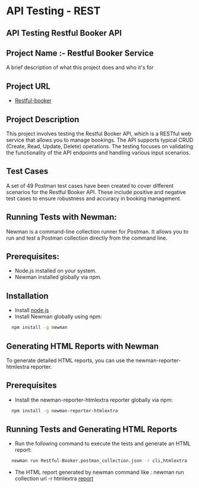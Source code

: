 
# API Testing - REST

## API Testing Restful Booker API

## Project Name :- Restful Booker Service



A brief description of what this project does and who it's for


## Project URL

 - [Restful-booker](https://restful-booker.herokuapp.com/apidoc/index.html#)
 
 ## Project Description
 This project involves testing the Restful Booker API, which is a RESTful web service that allows you to manage bookings. The API supports typical CRUD (Create, Read, Update, Delete) operations. The testing focuses on validating the functionality of the API endpoints and handling various input scenarios.

 ## Test Cases
 A set of 49 Postman test cases have been created to cover different scenarios for the Restful Booker API. These include positive and negative test cases to ensure robustness and accuracy in booking management.

 ## Running Tests with Newman:
 Newman is a command-line collection runner for Postman. It allows you to run and test a Postman collection directly from the command line.

 ## Prerequisites:
 - Node.js installed on your system.
- Newman installed globally via npm.

## Installation
- Install [node.js](https://nodejs.org/en)
- Install Newman globally using npm:


 



```bash
  npm install -g newman
```
## Generating HTML Reports with Newman
To generate detailed HTML reports, you can use the newman-reporter-htmlextra reporter.

## Prerequisites
- Install the newman-reporter-htmlextra reporter globally via npm:

```bash
  npm install -g newman-reporter-htmlextra
```
## Running Tests and Generating HTML Reports
- Run the following command to execute the tests and generate an HTML report:
```bash
  newman run Restful-Booker.postman_collection.json -r cli,htmlextra

```
- The HTML report generated by newman command like : newman run collection url -r htmlextra [report](file:///C:/Users/samar/Downloads/newman/API%20Testing-REST-Booking%20API%20Project-2-2024-08-01-13-42-24-270-0.html)


